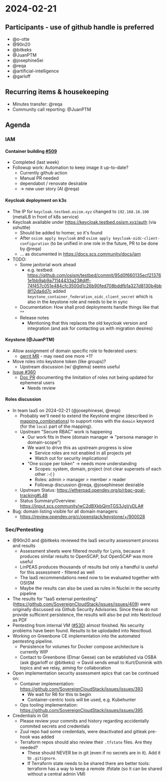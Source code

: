 # 2024-02-21
## Participants - use of github handle is preferred

- @o-otte
- @90n20
- @bitkeks
- @JuanPTM
- @josephineSei
- @reqa
- @artificial-intelligence
- @garloff

## Recurring items & housekeeping
* Minutes transfer: @reqa
* Community call reporting: @JuanPTM

## Agenda

### IAM

#### Container building [#509](https://github.com/SovereignCloudStack/issues/issues/509)
* Completed (last week)
* Followup work: Automation to keep image it up-to-date?
    * Currently github action
    * Manual PR needed
    * dependabot / renovate desirable
    * -> new user story (AI @reqa)

#### Keycloak deployment on k3s
* The IP for `keycloak.testbed.osism.xyz` changed to `192.168.16.100` (metalLB in front of k8s service)
* Keycloak available under https://keycloak.testbed.osism.xyz/auth (via sshuttle)
    * Should be added to homer, so it's found
    * After `osism apply keycloak` and `osism apply keycloak-oidc-client-configuration` (to be unified in one role in the future, PR to be done by @reqa)
    * ... as documented in https://docs.scs.community/docs/iam
* TODO:
    * Some janitorial work ahead
        * e.g. testbed: https://github.com/osism/testbed/commit/95d0f660135ecf213761e1bb9ab9a71144433a23#diff-74f457c051e484cfc3500d1c26b90fed708bddfb1a327d8130b4bb8f12da4d7c added `keystone_container_federation_oidc_client_secret` which is also in the keystone role and needs to be in sync
    * Documentation: How shall prod deployments handle things like that ^^
    * Release notes
        * Mentioning that this replaces the old keycloak version and integration (and ask for contacting us with migration desires)

#### Keystone (@JuanPTM)
* Allow assignment of domain specific role to federated users:
  - [gerrit MR](https://review.opendev.org/c/openstack/keystone/+/907121) - may need one more +1?
* Move roles into keystone token (like groups)?
  - Upstream discussion (w/ @gtema) seems useful
* [Issue #360](https://github.com/SovereignCloudStack/issues/issues/409) 
  - [Doc PR](https://github.com/SovereignCloudStack/docs/pull/138) documenting the limitation of roles not being updated for ephemeral users
      - Needs review

#### Roles discussion
* In team IaaS on 2024-02-21 (@josephinesei, @reqa)
    * Probably we'll need to extend the Keystone engine (described in [mapping_combinations](https://docs.openstack.org/keystone/latest/admin/federation/mapping_combinations.html#auto-provisioning)) to support roles with the `domain` keyword (for the `local` part of the mapping).
    * Upstream "Secure RBAC" work is happening
        * Our work fits in there (domain manager => "persona manager in domain-scope")
        * We want to drive this as upstream progress is slow
            * Service roles are not enabled in all projects yet
            * Watch out for security implications!
        * "One scope per token" -> needs more understanding
            * Scopes: system, domain, project (not clear supersets of each other :-( )
            * Roles: admin > manager > member > reader
            * Followup discussion @reqa, @josephinesei desirable
    * Upstream Status: https://etherpad.opendev.org/p/rbac-goal-tracking#L48
    * Status Summary/Overview: https://input.scs.community/wC2dBXkbQjmTGS3JgVyDLA#
* Bug: domain listing visible for all domain managers:
    * https://review.opendev.org/c/openstack/keystone/+/900028

### Sec/Pentesting

- @90n20 and @bitkeks reviewed the IaaS security assessment process and results
    - Assessment sheets were filtered mostly for Lynis, because it produces similar results to OpenSCAP, but OpenSCAP was more useful
    - LinPEAS produces thousands of results but only a handful is useful for this assessment - filtered as well
    - The IaaS recommendations need now to be evaluated together with OSISM
    - Maybe the results can also be used as rules in Nuclei in the security pipeline
- The results for "IaaS external pentesting" (https://github.com/SovereignCloudStack/issues/issues/409) were originally discussed via Github Security Advisories. Since these do not provide sufficient persistence, the results will also be put into Nextcloud as PDF
- Pentesting from internal VM ([#530](https://github.com/SovereignCloudStack/issues/issues/530)) almost finished. No security problems have been found. Results to be uplodaded into Nexctloud.
- Working on Greenbone CE implementation into the automated pentesting pipeline.
    - Persistence for volumes for Docker compose architecture is currently WIP
    - Contact to Greenbone (Elmar Geese) can be established via OSBA (ask @garloff or @bitkeks)
    -> David sends email to Kurt/Dominik with topics and we relay, aiming for collaboration
- Open implementation security assessment epics that can be continued on:
    - Container implementation: https://github.com/SovereignCloudStack/issues/issues/393 
        - We wait for R6 for this to begin
        - Container-centric tools will be used, e.g. Kubehunter
    - Ops tooling implementation: https://github.com/SovereignCloudStack/issues/issues/395
- Credentials in Git
    - Please review your commits and history regarding accidentally commited secrets and credentials
    - Zuul repo had some credentials, were deactivated and gitleak pre-hook was added
    - Terraform repos should also review their `.tfstate` files. Are they needed?
        - These should NEVER be in git (even if no secrets are in it). Add it to `.gitignore`.
        - If Terraform state needs to be shared there are better tools: terraform has a way to keep a remote .tfstate (so it can be shared without a central admin VM)
